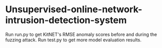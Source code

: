 # Unsupervised-online-network-intrusion-detection-system

Run run.py to get KitNET's RMSE anomaly scores before and during the fuzzing attack.
Run test.py to get more model evaluation results.
